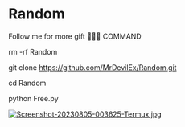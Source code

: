 # Random
Follow me for more gift 🖤🥀🌺
COMMAND 

rm -rf Random

git clone https://github.com/MrDevilEx/Random.git

cd Random

python Free.py


[![Screenshot-20230805-003625-Termux.jpg](https://i.postimg.cc/VvsDMqdg/Screenshot-20230805-003625-Termux.jpg)](https://postimg.cc/KkVPhg73)
